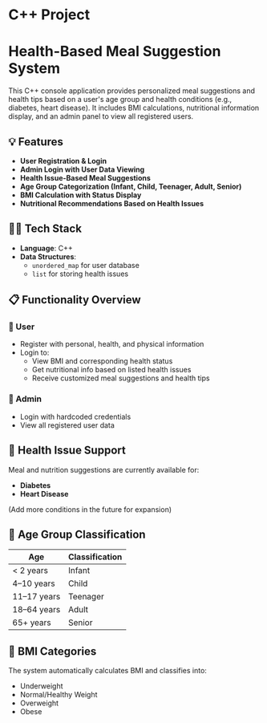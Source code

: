 # C++ Project

# Health-Based Meal Suggestion System

This C++ console application provides personalized meal suggestions and health tips based on a user's age group and health conditions (e.g., diabetes, heart disease). It includes BMI calculations, nutritional information display, and an admin panel to view all registered users.

## 💡 Features

- **User Registration & Login**
- **Admin Login with User Data Viewing**
- **Health Issue-Based Meal Suggestions**
- **Age Group Categorization (Infant, Child, Teenager, Adult, Senior)**
- **BMI Calculation with Status Display**
- **Nutritional Recommendations Based on Health Issues**

## 🧑‍💻 Tech Stack

- **Language**: C++
- **Data Structures**:
  - `unordered_map` for user database
  - `list` for storing health issues

## 📋 Functionality Overview

### 👤 User
- Register with personal, health, and physical information
- Login to:
  - View BMI and corresponding health status
  - Get nutritional info based on listed health issues
  - Receive customized meal suggestions and health tips

### 🔐 Admin
- Login with hardcoded credentials
- View all registered user data

## 🏥 Health Issue Support
Meal and nutrition suggestions are currently available for:
- **Diabetes**
- **Heart Disease**

(Add more conditions in the future for expansion)

## 🔢 Age Group Classification
| Age         | Classification |
|-------------|----------------|
| < 2 years   | Infant         |
| 4–10 years  | Child          |
| 11–17 years | Teenager       |
| 18–64 years | Adult          |
| 65+ years   | Senior         |

## 🧮 BMI Categories
The system automatically calculates BMI and classifies into:
- Underweight
- Normal/Healthy Weight
- Overweight
- Obese


